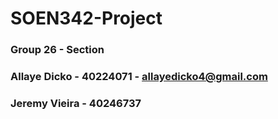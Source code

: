# SOEN342-Project
### Group 26 - Section
### Allaye Dicko - 40224071 - allayedicko4@gmail.com
### Jeremy Vieira - 40246737
